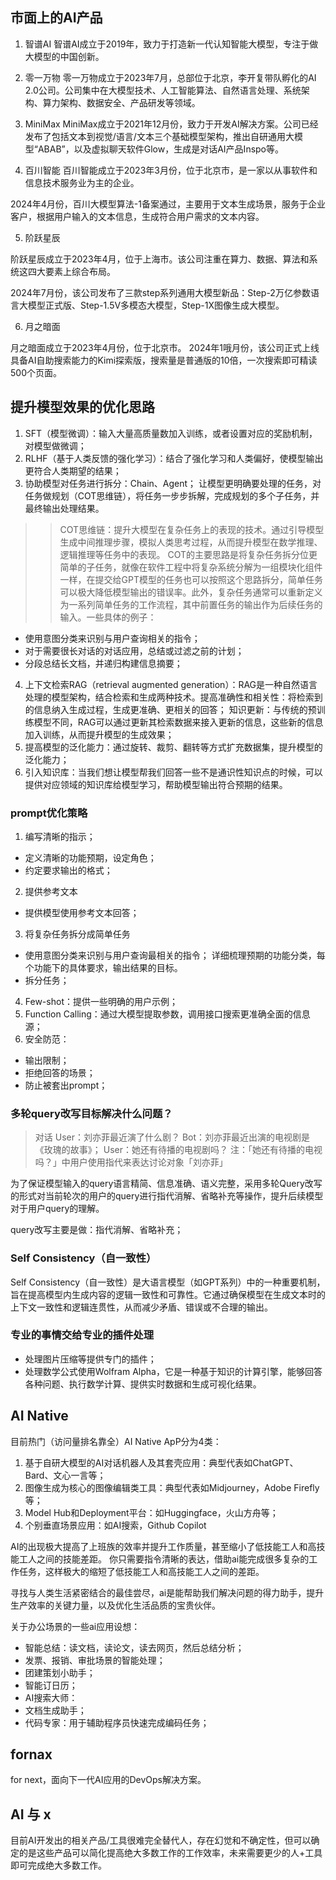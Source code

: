 ## 市面上的AI产品

1. 智谱AI
智谱AI成立于2019年，致力于打造新一代认知智能大模型，专注于做大模型的中国创新。

2. 零一万物
零一万物成立于2023年7月，总部位于北京，李开复带队孵化的AI 2.0公司。公司集中在大模型技术、人工智能算法、自然语言处理、系统架构、算力架构、数据安全、产品研发等领域。

3. MiniMax
MiniMax成立于2021年12月份，致力于开发AI解决方案。公司已经发布了包括文本到视觉/语言/文本三个基础模型架构，推出自研通用大模型“ABAB”，以及虚拟聊天软件Glow，生成是对话AI产品Inspo等。

4. 百川智能
百川智能成立于2023年3月份，位于北京市，是一家以从事软件和信息技术服务业为主的企业。

2024年4月份，百川大模型算法-1备案通过，主要用于文本生成场景，服务于企业客户，根据用户输入的文本信息，生成符合用户需求的文本内容。

5. 阶跃星辰

阶跃星辰成立于2023年4月，位于上海市。该公司注重在算力、数据、算法和系统这四大要素上综合布局。

2024年7月份，该公司发布了三款step系列通用大模型新品：Step-2万亿参数语言大模型正式版、Step-1.5V多模态大模型，Step-1X图像生成大模型。


6. 月之暗面

月之暗面成立于2023年4月份，位于北京市。
2024年1哦月份，该公司正式上线具备AI自助搜索能力的Kimi探索版，搜索量是普通版的10倍，一次搜索即可精读500个页面。

## 提升模型效果的优化思路

1. SFT（模型微调）：输入大量高质量数加入训练，或者设置对应的奖励机制，对模型做微调；
2. RLHF（基于人类反馈的强化学习）：结合了强化学习和人类偏好，使模型输出更符合人类期望的结果；
3. 协助模型对任务进行拆分：Chain、Agent；
让模型更明确要处理的任务，对任务做规划（COT思维链），将任务一步步拆解，完成规划的多个子任务，并最终输出处理结果。
>> COT思维链：提升大模型在复杂任务上的表现的技术。通过引导模型生成中间推理步骤，模拟人类思考过程，从而提升模型在数学推理、逻辑推理等任务中的表现。
COT的主要思路是将复杂任务拆分位更简单的子任务，就像在软件工程中将复杂系统分解为一组模块化组件一样，在提交给GPT模型的任务也可以按照这个思路拆分，简单任务可以极大降低模型输出的错误率。此外，复杂任务通常可以重新定义为一系列简单任务的工作流程，其中前置任务的输出作为后续任务的输入。一些具体的例子：
  - 使用意图分类来识别与用户查询相关的指令；
  - 对于需要很长对话的对话应用，总结或过滤之前的计划；
  - 分段总结长文档，并递归构建信息摘要；

4. 上下文检索RAG（retrieval augmented generation）：RAG是一种自然语言处理的模型架构，结合检索和生成两种技术。提高准确性和相关性：将检索到的信息纳入生成过程，生成更准确、更相关的回答；
知识更新：与传统的预训练模型不同，RAG可以通过更新其检索数据来接入更新的信息，这些新的信息加入训练，从而提升模型的生成效果；
5. 提高模型的泛化能力：通过旋转、裁剪、翻转等方式扩充数据集，提升模型的泛化能力；
6. 引入知识库：当我们想让模型帮我们回答一些不是通识性知识点的时候，可以提供对应领域的知识库给模型学习，帮助模型输出符合预期的结果。

### prompt优化策略
1. 编写清晰的指示；
  - 定义清晰的功能预期，设定角色；
  - 约定要求输出的格式；
2. 提供参考文本
  - 提供模型使用参考文本回答；
3. 将复杂任务拆分成简单任务
  - 使用意图分类来识别与用户查询最相关的指令；
  详细梳理预期的功能分类，每个功能下的具体要求，输出结果的目标。
  - 拆分任务；
4. Few-shot：提供一些明确的用户示例；
5. Function Calling：通过大模型提取参数，调用接口搜索更准确全面的信息源；
6. 安全防范：
  - 输出限制；
  - 拒绝回答的场景；
  - 防止被套出prompt；

### 多轮query改写目标解决什么问题？
> 对话
> User：刘亦菲最近演了什么剧？
> Bot：刘亦菲最近出演的电视剧是《玫瑰的故事》；
> User：她还有待播的电视剧吗？
> 注：「她还有待播的电视吗？」中用户使用指代来表达讨论对象「刘亦菲」

为了保证模型输入的query语言精简、信息准确、语义完整，采用多轮Query改写的形式对当前轮次的用户的query进行指代消解、省略补充等操作，提升后续模型对于用户query的理解。

query改写主要是做：指代消解、省略补充；

### Self Consistency（自一致性）
Self Consistency（自一致性）是大语言模型（如GPT系列）中的一种重要机制，旨在提高模型内生成内容的逻辑一致性和可靠性。它通过确保模型在生成文本时的上下文一致性和逻辑连贯性，从而减少矛盾、错误或不合理的输出。


### 专业的事情交给专业的插件处理
- 处理图片压缩等提供专门的插件；
- 处理数学公式使用Wolfram Alpha，它是一种基于知识的计算引擎，能够回答各种问题、执行数学计算、提供实时数据和生成可视化结果。


## AI Native

目前热门（访问量排名靠全）AI Native ApP分为4类：

1. 基于自研大模型的AI对话机器人及其套壳应用：典型代表如ChatGPT、Bard、文心一言等；
2. 图像生成为核心的图像编辑类工具：典型代表如Midjourney，Adobe Firefly等；
3. Model Hub和Deployment平台：如Huggingface，火山方舟等；
4. 个别垂直场景应用：如AI搜索，Github Copilot

AI的出现极大提高了上班族的效率并提升工作质量，甚至缩小了低技能工人和高技能工人之间的技能差距。
你只需要指令清晰的表达，借助ai能完成很多复杂的工作任务，这样极大的缩短了低技能工人和高技能工人之间的差距。

寻找与人类生活紧密结合的最佳尝尽，ai是能帮助我们解决问题的得力助手，提升生产效率的关键力量，以及优化生活品质的宝贵伙伴。

关于办公场景的一些ai应用设想：
  - 智能总结：读文档，读论文，读去网页，然后总结分析；
  - 发票、报销、审批场景的智能处理；
  - 团建策划小助手；
  - 智能订日历；
  - AI搜索大师：
  - 文档生成助手；
  - 代码专家：用于辅助程序员快速完成编码任务；



## fornax

for next，面向下一代AI应用的DevOps解决方案。

## AI 与 x

目前AI开发出的相关产品/工具很难完全替代人，存在幻觉和不确定性，但可以确定的是这些产品可以简化提高绝大多数工作的工作效率，未来需要更少的人+工具即可完成绝大多数工作。